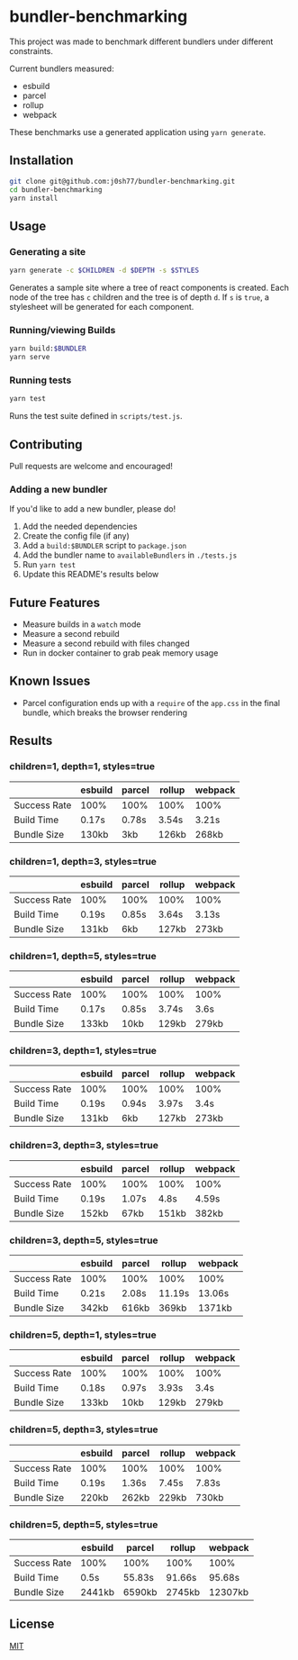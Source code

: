 # bundler-benchmarking

This project was made to benchmark different bundlers under different constraints.

Current bundlers measured:
- esbuild
- parcel
- rollup
- webpack

These benchmarks use a generated application using `yarn generate`. 


## Installation

```bash
git clone git@github.com:j0sh77/bundler-benchmarking.git
cd bundler-benchmarking
yarn install
```

## Usage

### Generating a site

```bash
yarn generate -c $CHILDREN -d $DEPTH -s $STYLES
```

Generates a sample site where a tree of react components is created. 
Each node of the tree has `c` children and the tree is of depth `d`.
If `s` is `true`, a stylesheet will be generated for each component.

### Running/viewing Builds

```bash
yarn build:$BUNDLER
yarn serve
```

### Running tests

```bash
yarn test
```

Runs the test suite defined in `scripts/test.js`.

## Contributing

Pull requests are welcome and encouraged!


### Adding a new bundler

If you'd like to add a new bundler, please do! 

1. Add the needed dependencies
2. Create the config file (if any)
3. Add a `build:$BUNDLER` script to `package.json`
4. Add the bundler name to `availableBundlers` in `./tests.js`
5. Run `yarn test`
6. Update this README's results below


## Future Features

- Measure builds in a `watch` mode
- Measure a second rebuild
- Measure a second rebuild with files changed
- Run in docker container to grab peak memory usage


## Known Issues

- Parcel configuration ends up with a `require` of the `app.css` in the final bundle, which breaks the browser rendering


## Results
<!---
If you run a new test, please replace the results here with your results.md that was generated.
-->

### children=1, depth=1, styles=true
||esbuild|parcel|rollup|webpack|
|---|---|---|---|---|
|Success Rate|100%|100%|100%|100%|
|Build Time|0.17s|0.78s|3.54s|3.21s|
|Bundle Size|130kb|3kb|126kb|268kb|

### children=1, depth=3, styles=true
||esbuild|parcel|rollup|webpack|
|---|---|---|---|---|
|Success Rate|100%|100%|100%|100%|
|Build Time|0.19s|0.85s|3.64s|3.13s|
|Bundle Size|131kb|6kb|127kb|273kb|

### children=1, depth=5, styles=true
||esbuild|parcel|rollup|webpack|
|---|---|---|---|---|
|Success Rate|100%|100%|100%|100%|
|Build Time|0.17s|0.85s|3.74s|3.6s|
|Bundle Size|133kb|10kb|129kb|279kb|

### children=3, depth=1, styles=true
||esbuild|parcel|rollup|webpack|
|---|---|---|---|---|
|Success Rate|100%|100%|100%|100%|
|Build Time|0.19s|0.94s|3.97s|3.4s|
|Bundle Size|131kb|6kb|127kb|273kb|

### children=3, depth=3, styles=true
||esbuild|parcel|rollup|webpack|
|---|---|---|---|---|
|Success Rate|100%|100%|100%|100%|
|Build Time|0.19s|1.07s|4.8s|4.59s|
|Bundle Size|152kb|67kb|151kb|382kb|

### children=3, depth=5, styles=true
||esbuild|parcel|rollup|webpack|
|---|---|---|---|---|
|Success Rate|100%|100%|100%|100%|
|Build Time|0.21s|2.08s|11.19s|13.06s|
|Bundle Size|342kb|616kb|369kb|1371kb|

### children=5, depth=1, styles=true
||esbuild|parcel|rollup|webpack|
|---|---|---|---|---|
|Success Rate|100%|100%|100%|100%|
|Build Time|0.18s|0.97s|3.93s|3.4s|
|Bundle Size|133kb|10kb|129kb|279kb|

### children=5, depth=3, styles=true
||esbuild|parcel|rollup|webpack|
|---|---|---|---|---|
|Success Rate|100%|100%|100%|100%|
|Build Time|0.19s|1.36s|7.45s|7.83s|
|Bundle Size|220kb|262kb|229kb|730kb|

### children=5, depth=5, styles=true
||esbuild|parcel|rollup|webpack|
|---|---|---|---|---|
|Success Rate|100%|100%|100%|100%|
|Build Time|0.5s|55.83s|91.66s|95.68s|
|Bundle Size|2441kb|6590kb|2745kb|12307kb|



## License
[MIT](https://choosealicense.com/licenses/mit/)